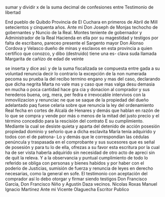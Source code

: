 sumar y dividir x de la suma decimal de confesiones entre
Testimonio de libertad

End pueblo de Quibdo Provincia de El Cuchara en primeros de Abril de Mill setecientos y cinquenta años. Ante mi Don Joseph de Monjas techocho de gobernantes y Nuncio de la Real.
Montes teniente de gobernador y Administrador de la Real Hacienda en ella por su magestidad y testigos por falta de escribano, pareceo presente el Sargento mayor Don Alonso Cordova y Velasco dueño de minas y esclavos en esta provincia
a quien certifico que conozco, y dibo (destruido) tiene una es- clava suda llamada Margarita de cañizo de edad de veinte

se inserta y dice así: y de la suma fiscalizada se compuesta entre
gada a su voluntad renuncia decir lo contrario la excepción de la
non numerada pecoma su prueba la del recibo termino engano y
mas del caso, declarando que dicha negrita Marta no vale mas y caso
que mas valga desu demasia en mucha o poca cantidad hace gra cia y donacion al comprador y sus herederos buena, org, mera, per fedra e irrevocable intervivos con la inmovilizacion y renunciac ne que se saque de la propiedad del dueño adelantado paq fuese
celaria sobre que renuncia la ley del ordenamiento Real fecha en cortes de Alcalá de Henares y demás que hablan en razón de lo que se compra y vende por más o menos de la mitad del justo precio y el término concedido para la rescisión del contrato
E su cumplimiento. Mediante la cual se desiste quieta y aparta del detenido de acción posesión propiedad dominio y señorío que a dicha esclavita María tenía adquirido y todos con el de patrona-
Lo y demás que le correspondían las cédulas penúncula y traspasada en el comprobante y sus sucesores que es señal de posesión y para tu lo de ella, ofrezas a su favor esta escritura por la cual ha de ser vista haberla adquirido sin necesidad de otro acto de apreci
sin de quit la releva. Y a la observancia y puntual cumplimiento de todo lo referido se obliga con personas y bienes habidos y por haber con el poderio de Justicias, sumisión de fuerza y renuncia de leyes en derecho necesarias, como la general en sofe.
El testimonio con aceptación del comprador así lo debo otorgar y firmar siendo testigos Don Francisco García, Don Francisco Niño y Agustín Daza vecinos.
Nicolas Roxas
Manuel Ignacio Martinez
Ante mi Vicente Olaguecha
Escritor Publico
